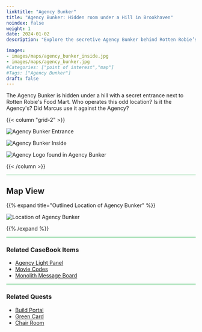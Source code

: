 ```yaml
---
linktitle: "Agency Bunker"
title: "Agency Bunker: Hidden room under a Hill in Brookhaven"
noindex: false
weight: 1
date: 2024-01-02
description: "Explore the secretive Agency Bunker behind Rotten Robie’s Food Mart. Investigate its connection to the Agency and hidden experiments."

images:
- images/maps/agency_bunker_inside.jpg
- images/maps/agency_bunker.jpg
#Categories: ["point of interest","map"]
#Tags: ["Agency Bunker"]
draft: false
--- 
```


The Agency Bunker is hidden under a hill with a secret entrance next to Rotten Robie's Food Mart. Who operates this odd location? Is it the Agency's? Did Marcus use it against the Agency? 

{{< column "grid-2" >}}

![Agency Bunker Entrance](/images/maps/agency_bunker.jpg)

![Agency Bunker Inside](/images/maps/agency_bunker_inside.jpg)

![Agency Logo found in Agency Bunker](/images/maps/agency_logo.jpg)

{{< /column >}}

<hr style="background-color: #28b44c" size=8>

## Map View

{{% expand title="Outlined Location of Agency Bunker" %}}

![Location of Agency Bunker](/images/maps/agency-bunker.webp)

{{% /expand %}}

<hr style="background-color: #28b44c" size=8>

### Related CaseBook Items

- [Agency Light Panel](/casebook/light_panel/)
- [Movie Codes](/casebook/movie_codes/)
- [Monolith Message Board](/casebook/monoliths/details/#agency-bunker-message-board-outside)

<hr style="background-color: #28b44c" size=8>

### Related Quests

- [Build Portal](/lore/quests/build_portal)
- [Green Card](/lore/special_tools/green_key_card)
- [Chair Room](/lore/quests/chair_room)